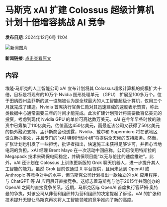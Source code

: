 # 马斯克 xAI 扩建 Colossus 超级计算机 计划十倍增容挑战 AI 竞争

**发布日期**: 2024年12月6号 11:04

![新闻图片](https://pic.chinaz.com/picmap/202307180849462170_0.jpg)

**新闻链接**: [点击查看原文](https://www.aibase.com/zh/news/13744)

## 内容

埃隆·马斯克的人工智能公司 xAI 宣布计划将其 Colossus超级计算机的规模扩大十倍，目标是将现有的10万个 Nvidia 图形处理单元 （GPU） 扩展至100多万个。位于田纳西州孟菲斯的这一设施被认为是全球最大的人工智能超级计算机，仅用三个月就完成了建造。Nvidia 首席执行官黄仁勋对其迅速建成的速度表示赞赏，称此类数据中心通常需要三年的时间才能完成。此次扩建计划预计将需要数百亿美元的投资，考虑到现代 Nvidia GPU 的单价可高达数万美元。xAI 在今年早些时候的融资中已筹集了110亿美元，估值高达450亿美元，而最近该公司又获得了50亿美元的额外融资支持。孟菲斯商会也透露，Nvidia、戴尔和 Supermicro 将在该地区设立新办事处，并且专门的“xAI 特别行动小组”将提供全天候的支持服务。然而，扩张计划也引发了一些担忧，批评者指出，快速施工未获得足够许可，并担心当地电网的负担。xAI 经理 Brent Mayo 在一次活动中回应称，公司已使用特斯拉的 Megapack 技术来确保电网稳定，并确保项目能“以无与伦比的速度推进”。此外，xAI 还计划在 Colossus 上训练更新版的 Grok 聊天机器人，进一步提升其人工智能的能力。虽然 Grok 目前仅通过 X 平台提供，且尚未达到 OpenAI 或 Anthropic 等竞争对手的水平，但马斯克公司计划推出一款独立的 xAI 应用程序，与 ChatGPT 等 AI 应用展开直接竞争。这标志着马斯克与他于2015年共同创办的 OpenAI 之间的直接竞争关系。近期，马斯克因与 OpenAI 首席执行官萨姆·奥特曼的争执，对该公司从非营利组织转为营利组织的决定提起了诉讼。xAI 的扩张和技术提升无疑让马斯克再次将人工智能领域的竞争推向了新的高度。
